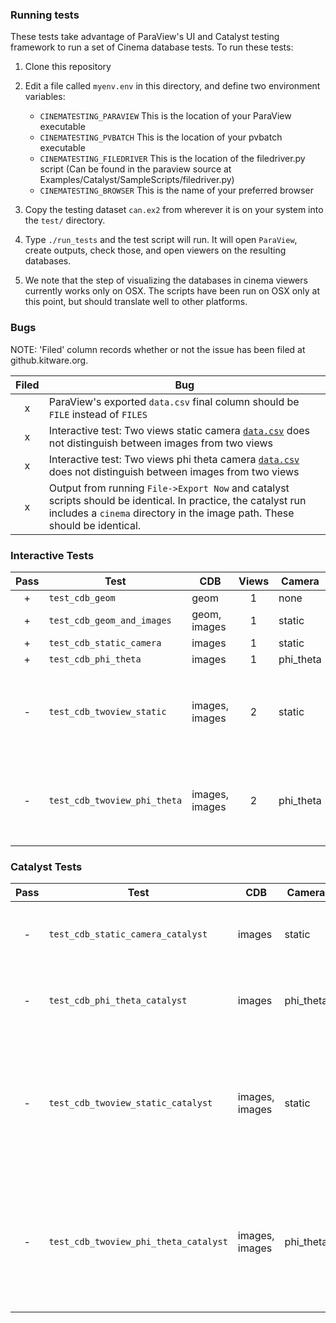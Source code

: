 ### Running tests

These tests take advantage of ParaView's UI and Catalyst testing framework to run a set of Cinema database tests. To run these tests:

1. Clone this repository
2. Edit a file called ``myenv.env`` in this directory, and define two environment variables:
    - ``CINEMATESTING_PARAVIEW`` This is the location of your ParaView executable
    - ``CINEMATESTING_PVBATCH``  This is the location of your pvbatch executable
    - ``CINEMATESTING_FILEDRIVER``  This is the location of the filedriver.py script (Can be found in the paraview source at Examples/Catalyst/SampleScripts/filedriver.py)
    - ``CINEMATESTING_BROWSER``  This is the name of your preferred browser 

3. Copy the testing dataset ``can.ex2`` from wherever it is on your system into the ``test/`` directory.

4. Type ``./run_tests`` and the test script will run. It will open ``ParaView``, create outputs, check those, and open viewers on the resulting databases.

5. We note that the step of visualizing the databases in cinema viewers currently works only on OSX. The scripts have been run on OSX only at this point, but should translate well to other platforms.

### Bugs
NOTE: 'Filed' column records whether or not the issue has been filed at github.kitware.org.

| Filed | Bug |
|:-----:|-----|
|x|ParaView's exported ``data.csv`` final column should be ``FILE`` instead of ``FILES``|
|x|Interactive test: Two views static camera [``data.csv``](results/twoviews.csv) does not distinguish between images from two views|
|x|Interactive test: Two views phi theta camera [``data.csv``](results/twoviews_phitheta.csv) does not distinguish between images from two views|
|x|Output from running ``File->Export Now`` and catalyst scripts should be identical. In practice, the catalyst run includes a ``cinema`` directory in the image path. These should be identical.|

### Interactive Tests

| Pass | Test | CDB |Views| Camera | Notes |
|:----:|------|-----|:---:|--------|-------|
| + | ``test_cdb_geom`` | geom |1| none | |
| + | ``test_cdb_geom_and_images`` | geom, images |1| static | |
| + | ``test_cdb_static_camera`` | images |1| static | |
| + | ``test_cdb_phi_theta`` | images |1| phi_theta | |
| - | ``test_cdb_twoview_static`` | images, images |2| static | [``data.csv``](results/twoviews.csv) does not distinguish between images from two views |
| - | ``test_cdb_twoview_phi_theta`` | images, images |2| phi_theta | [``data.csv``](results/twoviews_phitheta.csv) does not distinguish between images from two views |


### Catalyst Tests

| Pass   | Test                                      | CDB              | Camera      | Notes                                                                                                                                      |
| :----: | ----------------------------------------- | ---------------- | ----------- | -----------                                                                                                                                |
| -      | ``test_cdb_static_camera_catalyst``       | images           | static      | Succeeds but adds unneeded cinema directory.                                                                                               |
| -      | ``test_cdb_phi_theta_catalyst``           | images           | phi_theta   | Succeeds but adds unneeded cinema directory.                                                                                               |
| -      | ``test_cdb_twoview_static_catalyst``      | images, images   | static      | Succeeds but adds unneeded cinema directory. DOES differentiate between the two views: [``data.csv``](results/batch_twoviews.csv)          |
| -      | ``test_cdb_twoview_phi_theta_catalyst``   | images, images   | phi_theta   | Succeeds but adds unneeded cinema directory. DOES differentiate between the two views: [``data.csv``](results/batch_twoviews_phitheta.csv) |
